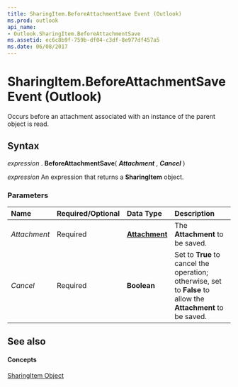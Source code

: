```yaml
---
title: SharingItem.BeforeAttachmentSave Event (Outlook)
ms.prod: outlook
api_name:
- Outlook.SharingItem.BeforeAttachmentSave
ms.assetid: ec6c8b9f-759b-df04-c3df-8e977df457a5
ms.date: 06/08/2017
---
```



# SharingItem.BeforeAttachmentSave Event (Outlook)

Occurs before an attachment associated with an instance of the parent object is read.


## Syntax

 _expression_ . **BeforeAttachmentSave**( **_Attachment_** , **_Cancel_** )

 _expression_ An expression that returns a **SharingItem** object.


### Parameters



|**Name**|**Required/Optional**|**Data Type**|**Description**|
|:-----|:-----|:-----|:-----|
| _Attachment_|Required| **[Attachment](Outlook.Attachment.md)**|The  **Attachment** to be saved.|
| _Cancel_|Required| **Boolean**|Set to  **True** to cancel the operation; otherwise, set to **False** to allow the **Attachment** to be saved.|

## See also


#### Concepts


[SharingItem Object](Outlook.SharingItem.md)

